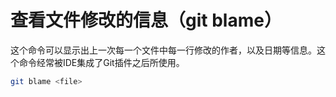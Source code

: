 # 查看文件修改的信息（git blame）
这个命令可以显示出上一次每一个文件中每一行修改的作者，以及日期等信息。这个命令经常被IDE集成了Git插件之后所使用。
```bash
git blame <file>
```